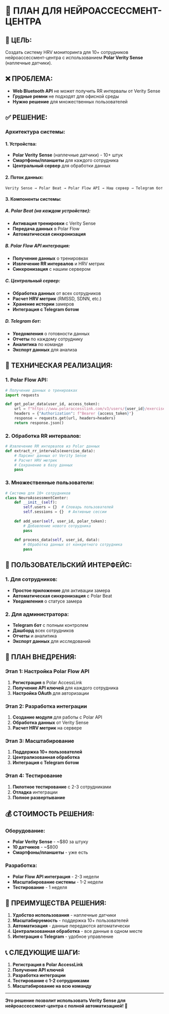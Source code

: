 # 🧠 ПЛАН ДЛЯ НЕЙРОАССЕССМЕНТ-ЦЕНТРА

## 🎯 **ЦЕЛЬ:**
Создать систему HRV мониторинга для 10+ сотрудников нейроассессмент-центра с использованием **Polar Verity Sense** (наплечные датчики).

## ❌ **ПРОБЛЕМА:**
- **Web Bluetooth API** не может получить RR интервалы от Verity Sense
- **Грудные ремни** не подходят для офисной среды
- **Нужно решение** для множественных пользователей

## ✅ **РЕШЕНИЕ:**
### **Архитектура системы:**

#### **1. Устройства:**
- **Polar Verity Sense** (наплечные датчики) - 10+ штук
- **Смартфоны/планшеты** для каждого сотрудника
- **Центральный сервер** для обработки данных

#### **2. Поток данных:**
```
Verity Sense → Polar Beat → Polar Flow API → Наш сервер → Telegram бот
```

#### **3. Компоненты системы:**

##### **A. Polar Beat (на каждом устройстве):**
- **Активация тренировки** с Verity Sense
- **Передача данных** в Polar Flow
- **Автоматическая синхронизация**

##### **B. Polar Flow API интеграция:**
- **Получение данных** о тренировках
- **Извлечение RR интервалов** и HRV метрик
- **Синхронизация** с нашим сервером

##### **C. Центральный сервер:**
- **Обработка данных** от всех сотрудников
- **Расчет HRV метрик** (RMSSD, SDNN, etc.)
- **Хранение истории** замеров
- **Интеграция с Telegram ботом**

##### **D. Telegram бот:**
- **Уведомления** о готовности данных
- **Отчеты** по каждому сотруднику
- **Аналитика** по команде
- **Экспорт данных** для анализа

## 🔧 **ТЕХНИЧЕСКАЯ РЕАЛИЗАЦИЯ:**

### **1. Polar Flow API:**
```python
# Получение данных о тренировках
import requests

def get_polar_data(user_id, access_token):
    url = f"https://www.polaraccesslink.com/v3/users/{user_id}/exercise-transactions"
    headers = {"Authorization": f"Bearer {access_token}"}
    response = requests.get(url, headers=headers)
    return response.json()
```

### **2. Обработка RR интервалов:**
```python
# Извлечение RR интервалов из Polar данных
def extract_rr_intervals(exercise_data):
    # Парсинг данных от Verity Sense
    # Расчет HRV метрик
    # Сохранение в базу данных
    pass
```

### **3. Множественные пользователи:**
```python
# Система для 10+ сотрудников
class NeuroAssessmentCenter:
    def __init__(self):
        self.users = {}  # Словарь пользователей
        self.sessions = {}  # Активные сессии
    
    def add_user(self, user_id, polar_token):
        # Добавление нового сотрудника
        pass
    
    def process_data(self, user_id, data):
        # Обработка данных от конкретного сотрудника
        pass
```

## 📱 **ПОЛЬЗОВАТЕЛЬСКИЙ ИНТЕРФЕЙС:**

### **1. Для сотрудников:**
- **Простое приложение** для активации замера
- **Автоматическая синхронизация** с Polar Beat
- **Уведомления** о статусе замера

### **2. Для администратора:**
- **Telegram бот** с полным контролем
- **Дашборд** всех сотрудников
- **Отчеты** и аналитика
- **Экспорт данных** для исследований

## 🚀 **ПЛАН ВНЕДРЕНИЯ:**

### **Этап 1: Настройка Polar Flow API**
1. **Регистрация** в Polar AccessLink
2. **Получение API ключей** для каждого сотрудника
3. **Настройка OAuth** для авторизации

### **Этап 2: Разработка интеграции**
1. **Создание модуля** для работы с Polar API
2. **Обработка данных** от Verity Sense
3. **Расчет HRV метрик** на сервере

### **Этап 3: Масштабирование**
1. **Поддержка 10+ пользователей**
2. **Централизованная обработка**
3. **Интеграция с Telegram ботом**

### **Этап 4: Тестирование**
1. **Пилотное тестирование** с 2-3 сотрудниками
2. **Отладка** интеграции
3. **Полное развертывание**

## 💰 **СТОИМОСТЬ РЕШЕНИЯ:**

### **Оборудование:**
- **Polar Verity Sense** - ~$80 за штуку
- **10 датчиков** - ~$800
- **Смартфоны/планшеты** - уже есть

### **Разработка:**
- **Polar Flow API интеграция** - 2-3 недели
- **Масштабирование системы** - 1-2 недели
- **Тестирование** - 1 неделя

## 🎯 **ПРЕИМУЩЕСТВА РЕШЕНИЯ:**

1. **Удобство использования** - наплечные датчики
2. **Масштабируемость** - поддержка 10+ пользователей
3. **Автоматизация** - данные передаются автоматически
4. **Централизованная обработка** - все данные в одном месте
5. **Интеграция с Telegram** - удобное управление

## 📞 **СЛЕДУЮЩИЕ ШАГИ:**

1. **Регистрация в Polar AccessLink**
2. **Получение API ключей**
3. **Разработка интеграции**
4. **Тестирование с 1-2 сотрудниками**
5. **Масштабирование на всю команду**

---
**Это решение позволит использовать Verity Sense для нейроассессмент-центра с полной автоматизацией! 🚀**
